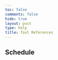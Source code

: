 ```yaml
---
toc: false
comments: false
hide: true
layout: post
type: help
title: Tool References
---
```

## Schedule